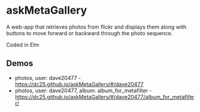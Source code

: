 # askMetaGallery

A web-app that retrieves photos from flickr and displays them along with buttons to move forward or backward through the photo sequence.

Coded in Elm

## Demos
* photos, user: dave20477 - https://dc25.github.io/askMetaGallery/#/dave20477
* photos, user: dave20477, album: album_for_metafilter - https://dc25.github.io/askMetaGallery/#/dave20477/album_for_metafilter/

